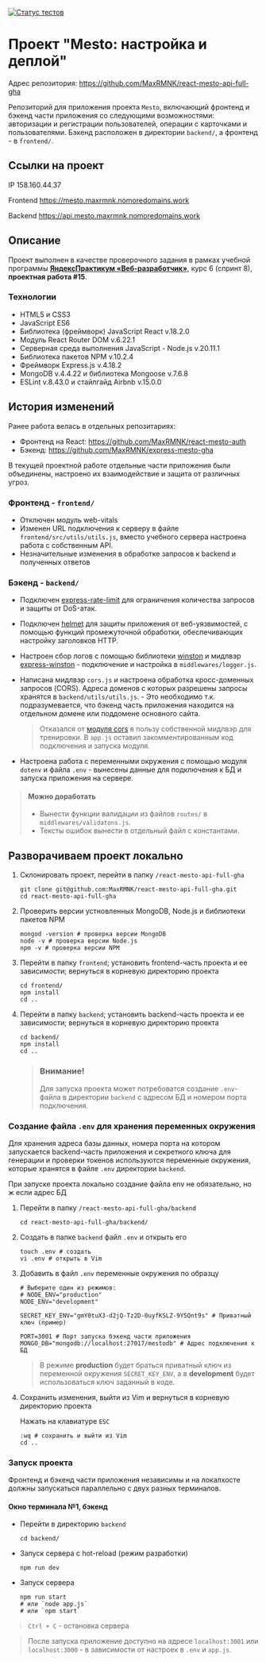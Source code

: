 [![Статус тестов](../../actions/workflows/tests.yml/badge.svg)](../../actions/workflows/tests.yml)

# Проект "Mesto: настройка и деплой"
Адрес репозитория: <https://github.com/MaxRMNK/react-mesto-api-full-gha>

Репозиторий для приложения проекта `Mesto`, включающий фронтенд и бэкенд части приложения со следующими возможностями: авторизации и регистрации пользователей, операции с карточками и пользователями. Бэкенд расположен в директории `backend/`, а фронтенд - в `frontend/`.

## Ссылки на проект

IP 158.160.44.37

Frontend https://mesto.maxrmnk.nomoredomains.work

Backend https://api.mesto.maxrmnk.nomoredomains.work

## Описание
Проект выполнен в качестве проверочного задания в рамках учебной программы **[ЯндексПрактикум «Веб-разработчик»](https://practicum.yandex.ru/web/)**, курс 6 (спринт 8), **проектная работа #15**.

### Технологии
 - HTML5 и CSS3
 - JavaScript ES6
 - Библиотека (фреймворк) JavaScript React v.18.2.0
 - Модуль React Router DOM v.6.22.1
 - Серверная среда выполнения JavaScript - Node.js v.20.11.1
 - Библиотека пакетов NPM v.10.2.4
 - Фреймворк Express.js v.4.18.2
 - MongoDB v.4.4.22 и библиотека Mongoose v.7.6.8
 - ESLint v.8.43.0 и стайлгайд Airbnb v.15.0.0

## История изменений
Ранее работа велась в отдельных репозитариях:
  * Фронтенд на React: <https://github.com/MaxRMNK/react-mesto-auth>
  * Бэкенд: <https://github.com/MaxRMNK/express-mesto-gha>

В текущей проектной работе отдельные части приложения были объединены, настроено их взаимодействие и защита от различных угроз.

### Фронтенд - `frontend/`
  + Отключен модуль web-vitals
  + Изменен URL подключения к серверу в файле `frontend/src/utils/utils.js`, вместо учебного сервера настроена работа с собственным API.
  + Незначительные изменения в обработке запросов к backend и полученных ответов

### Бэкенд - `backend/`
  + Подключен [express-rate-limit](https://www.npmjs.com/package/express-rate-limit) для ограничения количества запросов и защиты от DoS-атак.
  + Подключен [helmet](https://expressjs.com/ru/advanced/best-practice-security.html) для защиты приложения от веб-уязвимостей, с помощью функций промежуточной обработки, обеспечивающих настройку заголовков HTTP.
  + Настроен сбор логов с помощью библиотеки [winston](https://www.npmjs.com/package/winston) и мидлвэр [express-winston](https://www.npmjs.com/package/express-winston) - подключение и настройка в `middlewares/logger.js`.
  + Написана мидлвэр `cors.js` и настроена обработка кросс-доменных запросов (CORS). Адреса доменов с которых разрешены запросы хранятся в `backend/utils/utils.js`. - Это необходимо т.к. подразумевается, что бэкенд часть приложения находится на отдельном домене или поддомене основного сайта.

    > Отказался от [модуля cors](https://www.npmjs.com/package/cors) в пользу собственной мидлвэр для тренировки. В `app.js` оставил закомментированным код подключения и запуска модуля.
  + Настроена работа с переменными окружения с помощью модуля `dotenv` и файла `.env` - вынесены данные для подключения к БД и запуска приложения на сервере.

  > #### Можно доработать
  > * Вынести функции валидации из файлов `routes/` в `middlewares/validatons.js`.
  > * Тексты ошибок вынести в отдельный файл с константами.


## Разворачиваем проект локально
1. Склонировать проект, перейти в папку `/react-mesto-api-full-gha`
    ```shell
    git clone git@github.com:MaxRMNK/react-mesto-api-full-gha.git
    cd react-mesto-api-full-gha
    ```
2. Проверить версии устновленных MongoDB, Node.js и библиотеки пакетов NPM
    ```shell
    mongod -version # проверка версии MongoDB
    node -v # проверка версии Node.js
    npm -v # проверка версии NPM
    ```
3. Перейти в папку `frontend`; установить frontend-часть проекта и ее зависимости; вернуться в корневую директорию проекта
    ```shell
    cd frontend/
    npm install
    cd ..
    ```
4. Перейти в папку `backend`; установить backend-часть проекта и ее зависимости; вернуться в корневую директорию проекта
    ```shell
    cd backend/
    npm install
    cd ..
    ```

    > ### Внимание!
    > Для запуска проекта может потребоватся создание `.env`-файла в директории `backend` с адресом БД и номером порта подключения.


### Создание файла `.env` для хранения переменных окружения
Для хранения адреса базы данных, номера порта на котором запускается backend-часть приложения и секретного ключа для генерации и проверки токенов используются переменные окружения, которые хранятся в файле `.env` директории `backend`.

При запуске проекта локально создание файла env не обязательно, но ж
если адрес БД

  1. Перейти в папку `/react-mesto-api-full-gha/backend`
      ```shell
      cd react-mesto-api-full-gha/backend/
      ```

  2. Создать в папке `backend` файл `.env` и открыть его
      ```shell
      touch .env # создать
      vi .env # открыть в Vim
      ```

  3. Добавить в файл `.env` переменные окружения по образцу
      ```shell
      # Выберите один из режимов:
      # NODE_ENV="production"
      NODE_ENV="development"

      SECRET_KEY_ENV="gmY0tuX3-d2jQ-Tz2D-0uyfKSLZ-9Y5Qnt9s" # Приватный ключ (пример)

      PORT=3001 # Порт запуска бэкенд части приложения
      MONGO_DB="mongodb://localhost:27017/mestodb" # Адрес подключения к БД
      ```

      > В режиме **production** будет браться приватный ключ из переменной окружения `SECRET_KEY_ENV`, а в **development** будет использоваться ключ заданный в коде.

  4. Сохранить изменения, выйти из Vim и вернуться в корневую директорию проекта

      Нажать на клавиатуре `ESC`
      ```shell
      :wq # сохранить и выйти из Vim
      cd ..
      ```

### Запуск проекта
  Фронтенд и бэкенд части приложения независимы и на локалхосте должны запускаться параллельно с двух разных терминалов.

  #### Окно терминала №1, бэкенд
  * Перейти в директорию `backend`
    ```shell
    cd backend/
    ```

  * Запуск сервера с hot-reload (режим разработки)
    ```shell
    npm run dev
    ```

  * Запуск сервера
    ```shell
    npm run start
    # или `node app.js`
    # или `npm start`
    ```

  > `Ctrl + C` - остановка сервера

  > После запуска приложение доступно на адресе `localhost:3001` или `localhost:3000` - в зависимости от настроек в `.env` и `app.js`.



